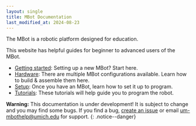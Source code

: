 ```yaml
---
layout: single
title: MBot Documentation
last_modified_at: 2024-08-23
---
```


The MBot is a robotic platform designed for education.

This website has helpful guides for beginner to advanced users of the MBot.

* [Getting started](/docs/getting-started/): Setting up a new MBot? Start here.
* [Hardware](/docs/hardware/): There are multiple MBot configurations available. Learn how to build & assemble them here.
* [Setup](/docs/setup): Once you have an MBot, learn how to set it up to program.
* [Tutorials](/docs/tutorials): These tutorials will help guide you to program the robot.

**Warning:** This documentation is under development! It is subject to change and you may find some bugs. If you find a bug, [create an issue](https://github.com/michiganrobotics/mbot/issues/new) or email [um-mbothelp@umich.edu](mailto:um-mbothelp@umich.edu) for support.
{: .notice--danger}

